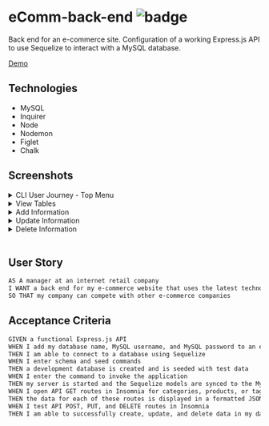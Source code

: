 # eComm-back-end ![badge](https://img.shields.io/badge/MIT-license-green)

Back end for an e-commerce site. Configuration of a working Express.js API to use Sequelize to interact with a MySQL database.

[Demo](...)

## Technologies

- MySQL
- Inquirer
- Node
- Nodemon
- Figlet
- Chalk

## Screenshots

<details>
<summary>CLI User Journey - Top Menu</summary>

![welcome](...)

</details>

<details>
<summary>View Tables</summary>

![view-tables](...)

</details>

<details>
<summary>Add Information</summary>

![add-info](...)

</details>

<details>
<summary>Update Information</summary>

![update-info](...)

</details>

<details>
<summary>Delete Information</summary>

![delete-info](...)

</details>

<br>

## User Story

```md
AS A manager at an internet retail company
I WANT a back end for my e-commerce website that uses the latest technologies
SO THAT my company can compete with other e-commerce companies
```

## Acceptance Criteria

```md
GIVEN a functional Express.js API
WHEN I add my database name, MySQL username, and MySQL password to an environment variable file
THEN I am able to connect to a database using Sequelize
WHEN I enter schema and seed commands
THEN a development database is created and is seeded with test data
WHEN I enter the command to invoke the application
THEN my server is started and the Sequelize models are synced to the MySQL database
WHEN I open API GET routes in Insomnia for categories, products, or tags
THEN the data for each of these routes is displayed in a formatted JSON
WHEN I test API POST, PUT, and DELETE routes in Insomnia
THEN I am able to successfully create, update, and delete data in my database
```
